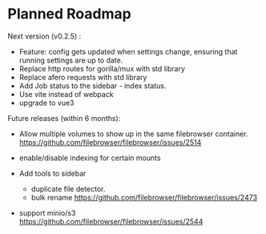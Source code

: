 # Planned Roadmap

Next version (v0.2.5) :

- Feature: config gets updated when settings change, ensuring that running settings are up to date.
- Replace http routes for gorilla/mux with std library
- Replace afero requests with std library
- Add Job status to the sidebar - index status.
- Use vite instead of webpack
- upgrade to vue3

Future releases (within 6 months):

 - Allow multiple volumes to show up in the same filebrowser container. https://github.com/filebrowser/filebrowser/issues/2514
 - enable/disable indexing for certain mounts
 - Add tools to sidebar
   - duplicate file detector.
   - bulk rename https://github.com/filebrowser/filebrowser/issues/2473

 - support minio/s3 https://github.com/filebrowser/filebrowser/issues/2544

